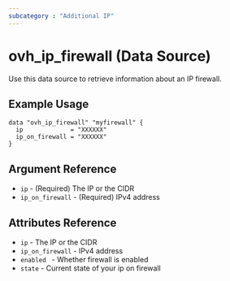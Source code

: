 ```yaml
---
subcategory : "Additional IP"
---
```


# ovh_ip_firewall (Data Source)

Use this data source to retrieve information about an IP firewall.

## Example Usage

```hcl
data "ovh_ip_firewall" "myfirewall" {
  ip             = "XXXXXX"
  ip_on_firewall = "XXXXXX"
}
```

## Argument Reference

* `ip` - (Required) The IP or the CIDR
* `ip_on_firewall` - (Required) IPv4 address

## Attributes Reference

* `ip` - The IP or the CIDR
* `ip_on_firewall` - IPv4 address
* `enabled ` - Whether firewall is enabled
* `state` - Current state of your ip on firewall